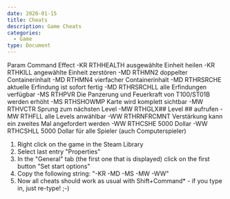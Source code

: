 ```yaml
---
date: 2020-01-15
title: Cheats
description: Game Cheats
categories:
  - Game
type: Document
---
```

Param	Command		Effect
-KR	RTHHEALTH	ausgewählte Einheit heilen
-KR	RTHKILL		angewählte Einheit zerstören
-MD	RTHMN2		doppelter Containerinhalt
-MD	RTHMN4		vierfacher Containerinhalt
-MD	RTHRSRCHE	aktuelle Erfindung ist sofort fertig
-MD	RTHRSRCHLL	alle Erfindungen verfügbar
-MS	RTHPVR		Die Panzerung und Feuerkraft von T100/ST01B werden erhöht
-MS	RTHSHOWMP	Karte wird komplett sichtbar
-MW	RTHVCTR		Sprung zum nächsten Level
-MW	RTHGLX##	Level ## aufrufen
-MW	RTHFLL		alle Levels anwählbar
-WW	RTHRNFRCMNT	Verstärkung kann ein zweites Mal angefordert werden
-WW	RTHCSHE		5000 Dollar
-WW	RTHCSHLL	5000 Dollar für alle Spieler (auch Computerspieler)

1. Right click on the game in the Steam Library
2. Select last entry "Properties"
3. In the "General" tab (the first one that is displayed) click on the first button "Set start options"
4. Copy the following string: "-KR -MD -MS -MW -WW"
5. Now all cheats should work as usual with Shift+Command* - if you type in, just re-type! ;-)
